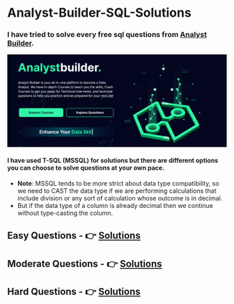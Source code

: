 # Analyst-Builder-SQL-Solutions
### I have tried to solve every free sql questions from [Analyst Builder](https://www.analystbuilder.com/).

![Alt text](image.png)

#### I have used T-SQL (MSSQL) for solutions but there are different options you can choose to solve questions at your own pace.
- **Note**: MSSQL tends to be more strict about data type compatibility, so we need to CAST the data type if we are performing calculations that include division or any sort of calculation whose outcome is in decimal.
- But if the data type of a column is already decimal then we continue without type-casting the column.

## Easy Questions - 👉 [Solutions](Easy/easy.md)
## Moderate Questions - 👉 [Solutions](Moderate/moderate.md)
## Hard Questions - 👉 [Solutions](Hard/hard.md)
